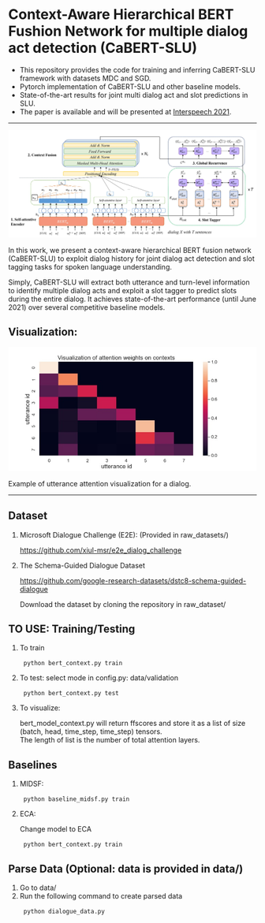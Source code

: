 # Context-Aware Hierarchical BERT Fushion Network for multiple dialog act detection (CaBERT-SLU)

* This repository provides the code for training and inferring CaBERT-SLU framework with datasets MDC and SGD.
* Pytorch implementation of CaBERT-SLU and other baseline models.
* State-of-the-art results for joint multi dialog act and slot predictions in SLU.
* The paper is available and will be presented at [Interspeech 2021](https://www.interspeech2021.org/).

---

![Alt text](model.jpg)

In this work, we present a context-aware hierarchical BERT fusion network (CaBERT-SLU) to exploit dialog history for joint dialog act detection and slot tagging tasks for spoken language understanding.

Simply, CaBERT-SLU will extract both utterance and turn-level information to identify multiple dialog acts and exploit a slot tagger to predict slots during the entire dialog. It achieves state-of-the-art performance (until June 2021) over several competitive baseline models.

## Visualization:

![Alt text](data/vis.jpg)

Example of utterance attention visualization for a dialog.

---


## Dataset

1. Microsoft Dialogue Challenge (E2E): (Provided in raw_datasets/)

   https://github.com/xiul-msr/e2e_dialog_challenge

2. The Schema-Guided Dialogue Dataset
   
   https://github.com/google-research-datasets/dstc8-schema-guided-dialogue

   Download the dataset by cloning the repository in raw_dataset/



## TO USE: Training/Testing

1. To train
    >
        python bert_context.py train

2. To test: select mode in config.py: data/validation
    >
        python bert_context.py test 

3. To visualize:

    bert_model_context.py will return ffscores and store it as a list of size (batch, head, time_step, time_step) tensors. <br>
    The length of list is the number of total attention layers.

## Baselines

1. MIDSF:
    >
        python baseline_midsf.py train

2. ECA:

    Change model to ECA
    >
        python bert_context.py train

## Parse Data (Optional: data is provided in data/)

1. Go to data/
2. Run the following command to create parsed data
    >
        python dialogue_data.py



    
